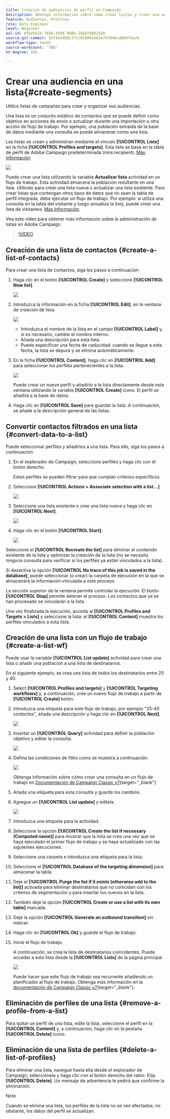 ```yaml
---
title: Creación de audiencias de perfil en Campaign
description: Obtenga información sobre cómo crear listas y crear una audiencia
feature: Audiences, Profiles
role: Data Engineer
level: Beginner
exl-id: 6fbe5616-7b8b-4504-988b-2bbbfd062548
source-git-commit: d2f4e54b0c37cc019061dd3a7b7048cd80876ac0
workflow-type: tm+mt
source-wordcount: '795'
ht-degree: 33%

---
```


# Crear una audiencia en una lista{#create-segments}

Utilice listas de campañas para crear y organizar sus audiencias.

Una lista es un conjunto estático de contactos que se puede definir como objetivo en acciones de envío o actualizar durante una importación u otra acción de flujo de trabajo. Por ejemplo, una población extraída de la base de datos mediante una consulta se puede almacenar como una lista.

Las listas se crean y administran mediante el vínculo **[!UICONTROL Lists]** en la ficha **[!UICONTROL Profiles and targets]**. Esta lista se basa en la tabla de perfil de Adobe Campaign predeterminada (nms:recipient). [Más información](../dev/datamodel.md#ootb-profiles.md)

![](assets/list-dashboard.png)

Puede crear una lista utilizando la variable **Actualizar lista** actividad en un flujo de trabajo. Esta actividad almacena la población resultante en una lista. Utilícelo para crear una lista nueva o actualizar una lista existente. Para crear listas que contengan otros tipos de datos que no sean la tabla de perfil integrada, debe ejecutar un flujo de trabajo. Por ejemplo: si utiliza una consulta en la tabla del visitante y luego actualiza la lista, puede crear una lista de visitantes. [Más información](#create-a-list-wf).

Vea este vídeo para obtener más información sobre la administración de listas en Adobe Campaign.

>[!VIDEO](https://video.tv.adobe.com/v/334909?quality=12)


## Creación de una lista de contactos {#create-a-list-of-contacts}

Para crear una lista de contactos, siga los pasos a continuación:

1. Haga clic en el botón **[!UICONTROL Create]** y seleccione **[!UICONTROL New list]**.

   ![](assets/new-list.png)

1. Introduzca la información en la ficha **[!UICONTROL Edit]**, en la ventana de creación de lista.

   ![](assets/list-details.png)

   * Introduzca el nombre de la lista en el campo **[!UICONTROL Label]** y, si es necesario, cambie el nombre interno.
   * Añada una descripción para esta lista.
   * Puede especificar una fecha de caducidad: cuando se llegue a esta fecha, la lista se depura y se elimina automáticamente.


1. En la ficha **[!UICONTROL Content]**, haga clic en **[!UICONTROL Add]** para seleccionar los perfiles pertenecientes a la lista.

   ![](assets/add-profiles-to-a-list.png)

   Puede crear un nuevo perfil y añadirlo a la lista directamente desde esta ventana utilizando la variable **[!UICONTROL Create]** icono. El perfil se añadirá a la base de datos.

1. Haga clic en **[!UICONTROL Save]** para guardar la lista. A continuación, se añade a la descripción general de las listas.


## Convertir contactos filtrados en una lista {#convert-data-to-a-list}

Puede seleccionar perfiles y añadirlos a una lista. Para ello, siga los pasos a continuación:

1. En el explorador de Campaign, seleccione perfiles y haga clic con el botón derecho.

   Estos perfiles se pueden filtrar para que cumplan criterios específicos.

1. Seleccione **[!UICONTROL Actions > Associate selection with a list...]**.

   ![](assets/add-selection-to-a-list.png)

1. Seleccione una lista existente o cree una lista nueva y haga clic en **[!UICONTROL Next]**.

   ![](assets/select-the-list.png)

1. Haga clic en el botón **[!UICONTROL Start]**.

   ![](assets/record-a-list.png)

Seleccione el **[!UICONTROL Recreate the list]** para eliminar el contenido existente de la lista y optimizar la creación de la lista (no se necesita ninguna consulta para verificar si los perfiles ya están vinculados a la lista).

Si desactiva la opción **[!UICONTROL No trace of this job is saved in the database]**, puede seleccionar (o crear) la carpeta de ejecución en la que se almacenará la información vinculada a este proceso.

La sección superior de la ventana permite controlar la ejecución. El botón **[!UICONTROL Stop]** permite detener el proceso. Los contactos que ya se han procesado se vincularán a la lista.

Una vez finalizada la ejecución, acceda al **[!UICONTROL Profiles and Targets > Lists]** y seleccione la lista: el **[!UICONTROL Content]** muestra los perfiles vinculados a esta lista.


## Creación de una lista con un flujo de trabajo  {#create-a-list-wf}

Puede usar la variable **[!UICONTROL List update]** actividad para crear una lista o añadir una población a una lista de destinatarios.

En el siguiente ejemplo, se crea una lista de todos los destinatarios entre 25 y 40.

1. Select **[!UICONTROL Profiles and targets]** y **[!UICONTROL Targeting workflows]** y, a continuación, cree un nuevo flujo de trabajo a partir de **[!UICONTROL Create]** botón.
1. Introduzca una etiqueta para este flujo de trabajo, por ejemplo &quot;25-40 contactos&quot;, añada una descripción y haga clic en **[!UICONTROL Next]**.

   ![](assets/targeting-wf-sample.png)

1. Insertar un **[!UICONTROL Query]** actividad para definir la población objetivo y editar la consulta.

   ![](assets/targeting-wf-edit-query.png)

1. Defina las condiciones de filtro como se muestra a continuación:

   ![](assets/targeting-wf-age-filter.png)

   Obtenga información sobre cómo crear una consulta en un flujo de trabajo en [Documentación de Campaign Classic v7](https://experienceleague.adobe.com/docs/campaign-classic/using/automating-with-workflows/targeting-activities/query.html#creating-a-query){target=&quot;_blank&quot;}

1. Añada una etiqueta para esta consulta y guarde los cambios.
1. Agregue un **[!UICONTROL List update]** y edítela.

   ![](assets/list-update-activity.png)

1. Introduzca una etiqueta para la actividad.
1. Seleccione la opción **[!UICONTROL Create the list if necessary (Computed name)]** para mostrar que la lista se cree una vez que se haya ejecutado el primer flujo de trabajo y se haya actualizado con las siguientes ejecuciones.
1. Seleccione una carpeta e introduzca una etiqueta para la lista.
1. Seleccione el **[!UICONTROL Database of the targeting dimension]** para almacenar la tabla.
1. Deje el **[!UICONTROL Purge the list if it exists (otherwise add to the list)]** activada para eliminar destinatarios que no coincidan con los criterios de segmentación y para insertar los nuevos en la lista.
1. También deje la opción **[!UICONTROL Create or use a list with its own table]** marcada.
1. Deje la opción **[!UICONTROL Generate an outbound transition]** sin marcar.
1. Haga clic en **[!UICONTROL Ok]** y guarde el flujo de trabajo.
1. Inicie el flujo de trabajo.

   A continuación, se crea la lista de destinatarios coincidentes. Puede acceder a esta lista desde la **[!UICONTROL Lists]** de la página principal.

   ![](assets/access-new-list.png)

   Puede hacer que este flujo de trabajo sea recurrente añadiendo un planificador al flujo de trabajo. Obtenga más información en la [documentación de Campaign Classic v7](https://experienceleague.adobe.com/docs/campaign-classic/using/automating-with-workflows/flow-control-activities/scheduler.html){target=&quot;_blank&quot;}.

## Eliminación de perfiles de una lista {#remove-a-profile-from-a-list}

Para quitar un perfil de una lista, edite la lista, seleccione el perfil en la **[!UICONTROL Content]** y, a continuación, haga clic en la pestaña **[!UICONTROL Delete]** icono.

## Eliminación de una lista de perfiles {#delete-a-list-of-profiles}

Para eliminar una lista, navegue hasta ella desde el explorador de Campaign, selecciónela y haga clic con el botón derecho del ratón. Elija **[!UICONTROL Delete]**. Un mensaje de advertencia le pedirá que confirme la eliminación.

>[!NOTE]
>
>Cuando se elimina una lista, los perfiles de la lista no se ven afectados; no obstante, los datos del perfil se actualizan.
